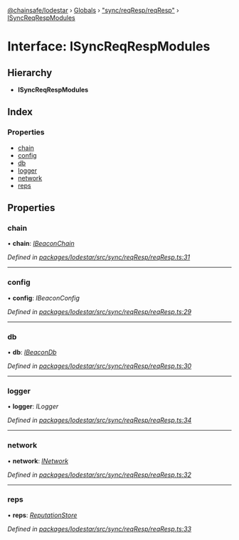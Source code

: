 [@chainsafe/lodestar](../README.md) › [Globals](../globals.md) › ["sync/reqResp/reqResp"](../modules/_sync_reqresp_reqresp_.md) › [ISyncReqRespModules](_sync_reqresp_reqresp_.isyncreqrespmodules.md)

# Interface: ISyncReqRespModules

## Hierarchy

* **ISyncReqRespModules**

## Index

### Properties

* [chain](_sync_reqresp_reqresp_.isyncreqrespmodules.md#chain)
* [config](_sync_reqresp_reqresp_.isyncreqrespmodules.md#config)
* [db](_sync_reqresp_reqresp_.isyncreqrespmodules.md#db)
* [logger](_sync_reqresp_reqresp_.isyncreqrespmodules.md#logger)
* [network](_sync_reqresp_reqresp_.isyncreqrespmodules.md#network)
* [reps](_sync_reqresp_reqresp_.isyncreqrespmodules.md#reps)

## Properties

###  chain

• **chain**: *[IBeaconChain](_chain_interface_.ibeaconchain.md)*

*Defined in [packages/lodestar/src/sync/reqResp/reqResp.ts:31](https://github.com/ChainSafe/lodestar/blob/4796680/packages/lodestar/src/sync/reqResp/reqResp.ts#L31)*

___

###  config

• **config**: *IBeaconConfig*

*Defined in [packages/lodestar/src/sync/reqResp/reqResp.ts:29](https://github.com/ChainSafe/lodestar/blob/4796680/packages/lodestar/src/sync/reqResp/reqResp.ts#L29)*

___

###  db

• **db**: *[IBeaconDb](_db_api_beacon_interface_.ibeacondb.md)*

*Defined in [packages/lodestar/src/sync/reqResp/reqResp.ts:30](https://github.com/ChainSafe/lodestar/blob/4796680/packages/lodestar/src/sync/reqResp/reqResp.ts#L30)*

___

###  logger

• **logger**: *ILogger*

*Defined in [packages/lodestar/src/sync/reqResp/reqResp.ts:34](https://github.com/ChainSafe/lodestar/blob/4796680/packages/lodestar/src/sync/reqResp/reqResp.ts#L34)*

___

###  network

• **network**: *[INetwork](_network_interface_.inetwork.md)*

*Defined in [packages/lodestar/src/sync/reqResp/reqResp.ts:32](https://github.com/ChainSafe/lodestar/blob/4796680/packages/lodestar/src/sync/reqResp/reqResp.ts#L32)*

___

###  reps

• **reps**: *[ReputationStore](../classes/_sync_ireputation_.reputationstore.md)*

*Defined in [packages/lodestar/src/sync/reqResp/reqResp.ts:33](https://github.com/ChainSafe/lodestar/blob/4796680/packages/lodestar/src/sync/reqResp/reqResp.ts#L33)*
